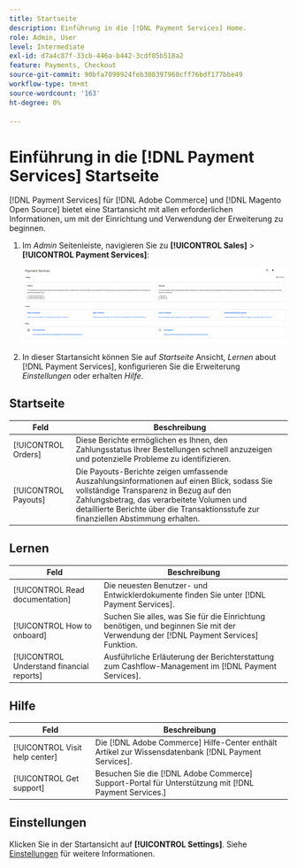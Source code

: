 ```yaml
---
title: Startseite
description: Einführung in die [!DNL Payment Services] Home.
role: Admin, User
level: Intermediate
exl-id: d7a4c87f-33cb-446a-b442-3cdf05b518a2
feature: Payments, Checkout
source-git-commit: 90bfa7099924feb308397960cff76bdf177bbe49
workflow-type: tm+mt
source-wordcount: '163'
ht-degree: 0%

---
```


# Einführung in die [!DNL Payment Services] Startseite

[!DNL Payment Services] für [!DNL Adobe Commerce] und [!DNL Magento Open Source] bietet eine Startansicht mit allen erforderlichen Informationen, um mit der Einrichtung und Verwendung der Erweiterung zu beginnen.

1. Im _Admin_ Seitenleiste, navigieren Sie zu **[!UICONTROL Sales]** > **[!UICONTROL Payment Services]**:

   ![Startansicht](assets/home-view.png)

1. In dieser Startansicht können Sie auf _Startseite_ Ansicht, _Lernen_ about [!DNL Payment Services], konfigurieren Sie die Erweiterung _Einstellungen_ oder erhalten _Hilfe_.

## Startseite

| Feld | Beschreibung |
|---|---|
| [!UICONTROL Orders] | Diese Berichte ermöglichen es Ihnen, den Zahlungsstatus Ihrer Bestellungen schnell anzuzeigen und potenzielle Probleme zu identifizieren. |
| [!UICONTROL Payouts] | Die Payouts-Berichte zeigen umfassende Auszahlungsinformationen auf einen Blick, sodass Sie vollständige Transparenz in Bezug auf den Zahlungsbetrag, das verarbeitete Volumen und detaillierte Berichte über die Transaktionsstufe zur finanziellen Abstimmung erhalten. |

## Lernen

| Feld | Beschreibung |
|---|---|
| [!UICONTROL Read documentation] | Die neuesten Benutzer- und Entwicklerdokumente finden Sie unter [!DNL Payment Services]. |
| [!UICONTROL How to onboard] | Suchen Sie alles, was Sie für die Einrichtung benötigen, und beginnen Sie mit der Verwendung der [!DNL Payment Services] Funktion. |
| [!UICONTROL Understand financial reports] | Ausführliche Erläuterung der Berichterstattung zum Cashflow-Management im [!DNL Payment Services]. |

## Hilfe

| Feld | Beschreibung |
|---|---|
| [!UICONTROL Visit help center] | Die [!DNL Adobe Commerce] Hilfe-Center enthält Artikel zur Wissensdatenbank [!DNL Payment Services]. |
| [!UICONTROL Get support] | Besuchen Sie die [!DNL Adobe Commerce] Support-Portal für Unterstützung mit [!DNL Payment Services.] |

## Einstellungen

Klicken Sie in der Startansicht auf **[!UICONTROL Settings]**. Siehe [Einstellungen](settings.md) für weitere Informationen.
